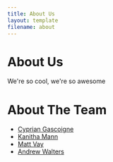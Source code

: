 ```yaml
---
title: About Us
layout: template
filename: about
--- 
```


# About Us

We're so cool, we're so awesome

# About The Team

- [Cyprian Gascoigne](https://github.com/kippig)
- [Kanitha Mann](https://github.com/kkmann1)
- [Matt Vay](https://github.com/mgvay31)
- [Andrew Walters](https://github.com/andrewfwalters)
